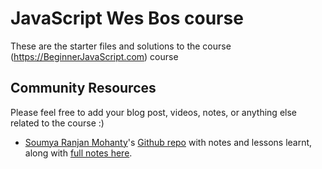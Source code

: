 
# JavaScript Wes Bos course

These are the starter files and solutions to the course (https://BeginnerJavaScript.com) course

## Community Resources

Please feel free to add your blog post, videos, notes, or anything else related to the course :)

- [Soumya Ranjan Mohanty](https://github.com/geekysrm)'s [Github repo](https://github.com/geekysrm/javascript-notes) with notes and lessons learnt, along with [full notes here](http://bit.ly/beginner-javascript-notes).
